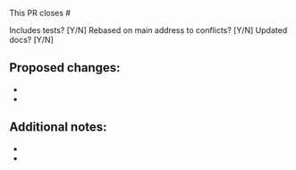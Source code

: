 This PR closes #

Includes tests? [Y/N]
Rebased on main address to conflicts? [Y/N]
Updated docs? [Y/N]

Proposed changes:
-
-
-

Additional notes:
-
-
-
